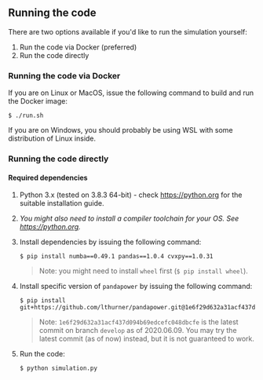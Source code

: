 ## Running the code

There are two options available if you'd like to run the simulation yourself:

1. Run the code via Docker (preferred)
1. Run the code directly

### Running the code via Docker

If you are on Linux or MacOS, issue the following command to build and run the Docker image:

```
$ ./run.sh
```

If you are on Windows, you should probably be using WSL with some distribution of Linux inside.

### Running the code directly

#### Required dependencies

1. Python 3.x (tested on 3.8.3 64-bit) - check https://python.org for the suitable installation guide.
1. _You might also need to install a compiler toolchain for your OS. See https://python.org._
1. Install dependencies by issuing the following command:

   ```
   $ pip install numba==0.49.1 pandas==1.0.4 cvxpy==1.0.31
   ```

   > Note: you might need to install `wheel` first (`$ pip install wheel`).

1. Install specific version of `pandapower` by issuing the following command:

   ```
   $ pip install git+https://github.com/lthurner/pandapower.git@1e6f29d632a31acf437d094b69edcefc048dbcfe
   ```

   > Note: `1e6f29d632a31acf437d094b69edcefc048dbcfe` is the latest commit on branch `develop` as of 2020.06.09. You may try the latest commit (as of now) instead, but it is not guaranteed to work.

1. Run the code:

   ```
   $ python simulation.py
   ```
